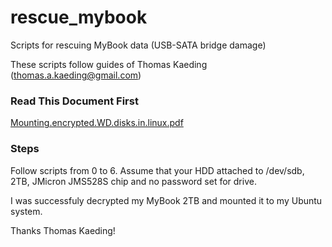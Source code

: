 # rescue_mybook
Scripts for rescuing MyBook data (USB-SATA bridge damage)

These scripts follow guides of Thomas Kaeding (thomas.a.kaeding@gmail.com)

### Read This Document First

[Mounting.encrypted.WD.disks.in.linux.pdf](Mounting.encrypted.WD.disks.in.linux.pdf)

### Steps

Follow scripts from 0 to 6.
Assume that your HDD attached to /dev/sdb, 2TB, JMicron JMS528S chip and no password set for drive.

I was successfuly decrypted my MyBook 2TB and mounted it to my Ubuntu system.

Thanks Thomas Kaeding!
